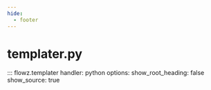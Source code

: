 ```yaml
---
hide:
  - footer
---
```

# templater.py

::: flowz.templater
    handler: python
    options:
      show_root_heading: false
      show_source: true
